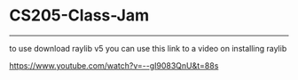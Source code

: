 # CS205-Class-Jam
 

---

to use download raylib v5 you can use this link to a video on installing raylib

https://www.youtube.com/watch?v=--gI9083QnU&t=88s
